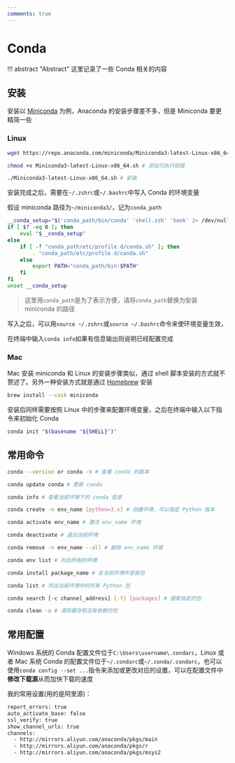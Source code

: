 ```yaml
---
comments: true
---
```


# Conda

!!! abstract "Abstract"
    这里记录了一些 Conda 相关的内容

## 安装

安装以 [Miniconda](https://docs.conda.io/en/latest/miniconda.html) 为例，Anaconda 的安装步骤差不多，但是 Miniconda 要更精简一些

### Linux

```sh
wget https://repo.anaconda.com/miniconda/Miniconda3-latest-Linux-x86_64.sh # 下载安装脚本

chmod +x Miniconda3-latest-Linux-x86_64.sh # 添加可执行权限

./Miniconda3-latest-Linux-x86_64.sh # 安装

```

安装完成之后，需要在`~/.zshrc`或`~/.bashrc`中写入 Conda 的环境变量

假设 miniconda 路径为`~/miniconda3/`，记为`conda_path`

```sh
__conda_setup="$('conda_path/bin/conda' 'shell.zsh' 'hook' 2> /dev/null)"
if [ $? -eq 0 ]; then
    eval "$__conda_setup"
else
    if [ -f "conda_path/etc/profile.d/conda.sh" ]; then
        . "conda_path/etc/profile.d/conda.sh"
    else
        export PATH="conda_path/bin:$PATH"
    fi
fi
unset __conda_setup
```

> 这里用`conda_path`是为了表示方便，请将`conda_path`替换为安装 miniconda 的路径

写入之后，可以用`source ~/.zshrc`或`source ~/.bashrc`命令来使环境变量生效，

在终端中输入`conda info`如果有信息输出则说明已经配置完成
>
### Mac

Mac 安装 miniconda 和 Linux 的安装步骤类似，通过 shell 脚本安装的方式就不赘述了。另外一种安装方式就是通过 [Homebrew](https://brew.sh/) 安装

```sh
brew install --cask miniconda
```

安装后同样需要按照 Linux 中的步骤来配置环境变量，之后在终端中输入以下指令来初始化 Conda

```sh
conda init "$(basename "${SHELL}")"
```

## 常用命令

```sh
conda --version or conda -V # 查看 conda 的版本

conda update conda # 更新 conda

conda info # 查看当前环境下的 conda 信息

conda create -n env_name [python=3.x] # 创建环境，可以指定 Python 版本

conda activate env_name # 激活 env_name 环境

conda deactivate # 退出当前环境

conda remove -n env_name --all # 删除 env_name 环境

conda env list # 列出所有的环境

conda install package_name # 在当前环境中安装包

conda list # 列出当前环境中的所有 Python 包

conda search [-c channel_address] [-f] [packages] # 搜索指定的包

conda clean -a # 清除缓存和没有依赖的包
```

## 常用配置

Windows 系统的 Conda 配置文件位于`C:\Users\username\.condarc`，Linux 或者 Mac 系统 Conda 的配置文件位于`~/.condarc`或`~/.conda/.condarc`，也可以使用`conda config --set ...`指令来添加或更改对应的设置，可以在配置文件中**修改下载源**从而加快下载的速度

我的常用设置(用的是阿里源)：

```sh
report_errors: true
auto_activate_base: false
ssl_verify: true
show_channel_urls: true
channels:
  - http://mirrors.aliyun.com/anaconda/pkgs/main
  - http://mirrors.aliyun.com/anaconda/pkgs/r
  - http://mirrors.aliyun.com/anaconda/pkgs/msys2
```
